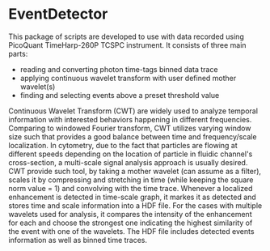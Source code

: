 # EventDetector
This package of scripts are developed to use with data recorded using PicoQuant TimeHarp-260P TCSPC instrument. It consists of three main parts:
- reading and converting photon time-tags binned data trace
- applying continuous wavelet transform with user defined mother wavelet(s)
- finding and selecting events above a preset threshold value

Continuous Wavelet Transform (CWT) are widely used to analyze temporal information with interested behaviors happening in different frequencies. Comparing to windowed Fourier transform, CWT utilizes varying window size such that provides a good balance between time and frequency/scale localization.
In cytometry, due to the fact that particles are flowing at different speeds depending on the location of particle in fluidic channel's cross-section, a multi-scale signal analysis approach is usually desired. CWT provide such tool, by taking a mother wavelet (can assume as a filter), scales it by compressing and stretching in time (while keeping the square norm value = 1) and convolving with the time trace. Whenever a localized enhancement is detected in time-scale graph, it markes it as detected and stores time and scale information into a HDF file. For the cases with multiple wavelets used for analysis, it compares the intensity of the enhancement for each and choose the strongest one indicating the highest similarity of the event with one of the wavelets. The HDF file includes detected events information as well as binned time traces.
